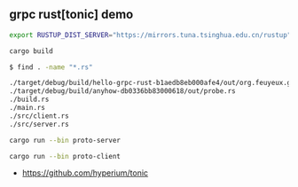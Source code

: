 ## grpc rust[tonic] demo

```sh
export RUSTUP_DIST_SERVER="https://mirrors.tuna.tsinghua.edu.cn/rustup"
```

```sh
cargo build
```

```sh
$ find . -name "*.rs"

./target/debug/build/hello-grpc-rust-b1aedb8eb000afe4/out/org.feuyeux.grpc.rs
./target/debug/build/anyhow-db0336bb83000618/out/probe.rs
./build.rs
./main.rs
./src/client.rs
./src/server.rs
```

```sh
cargo run --bin proto-server
```

```sh
cargo run --bin proto-client
```


- https://github.com/hyperium/tonic